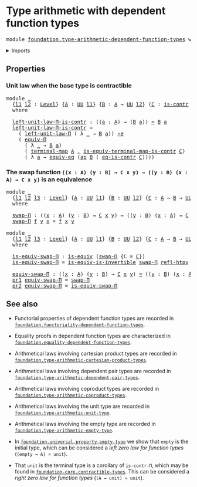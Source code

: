 # Type arithmetic with dependent function types

<pre class="Agda"><a id="58" class="Keyword">module</a> <a id="65" href="foundation.type-arithmetic-dependent-function-types.html" class="Module">foundation.type-arithmetic-dependent-function-types</a> <a id="117" class="Keyword">where</a>
</pre>
<details><summary>Imports</summary>

<pre class="Agda"><a id="173" class="Keyword">open</a> <a id="178" class="Keyword">import</a> <a id="185" href="foundation.action-on-identifications-functions.html" class="Module">foundation.action-on-identifications-functions</a>
<a id="232" class="Keyword">open</a> <a id="237" class="Keyword">import</a> <a id="244" href="foundation.dependent-pair-types.html" class="Module">foundation.dependent-pair-types</a>
<a id="276" class="Keyword">open</a> <a id="281" class="Keyword">import</a> <a id="288" href="foundation.functoriality-dependent-function-types.html" class="Module">foundation.functoriality-dependent-function-types</a>
<a id="338" class="Keyword">open</a> <a id="343" class="Keyword">import</a> <a id="350" href="foundation.type-arithmetic-unit-type.html" class="Module">foundation.type-arithmetic-unit-type</a>
<a id="387" class="Keyword">open</a> <a id="392" class="Keyword">import</a> <a id="399" href="foundation.unit-type.html" class="Module">foundation.unit-type</a>
<a id="420" class="Keyword">open</a> <a id="425" class="Keyword">import</a> <a id="432" href="foundation.universe-levels.html" class="Module">foundation.universe-levels</a>

<a id="460" class="Keyword">open</a> <a id="465" class="Keyword">import</a> <a id="472" href="foundation-core.contractible-types.html" class="Module">foundation-core.contractible-types</a>
<a id="507" class="Keyword">open</a> <a id="512" class="Keyword">import</a> <a id="519" href="foundation-core.equivalences.html" class="Module">foundation-core.equivalences</a>
<a id="548" class="Keyword">open</a> <a id="553" class="Keyword">import</a> <a id="560" href="foundation-core.homotopies.html" class="Module">foundation-core.homotopies</a>
<a id="587" class="Keyword">open</a> <a id="592" class="Keyword">import</a> <a id="599" href="foundation-core.univalence.html" class="Module">foundation-core.univalence</a>
</pre>
</details>

## Properties

### Unit law when the base type is contractible

<pre class="Agda"><a id="715" class="Keyword">module</a> <a id="722" href="foundation.type-arithmetic-dependent-function-types.html#722" class="Module">_</a>
  <a id="726" class="Symbol">{</a><a id="727" href="foundation.type-arithmetic-dependent-function-types.html#727" class="Bound">l1</a> <a id="730" href="foundation.type-arithmetic-dependent-function-types.html#730" class="Bound">l2</a> <a id="733" class="Symbol">:</a> <a id="735" href="Agda.Primitive.html#742" class="Postulate">Level</a><a id="740" class="Symbol">}</a> <a id="742" class="Symbol">{</a><a id="743" href="foundation.type-arithmetic-dependent-function-types.html#743" class="Bound">A</a> <a id="745" class="Symbol">:</a> <a id="747" href="Agda.Primitive.html#388" class="Primitive">UU</a> <a id="750" href="foundation.type-arithmetic-dependent-function-types.html#727" class="Bound">l1</a><a id="752" class="Symbol">}</a> <a id="754" class="Symbol">{</a><a id="755" href="foundation.type-arithmetic-dependent-function-types.html#755" class="Bound">B</a> <a id="757" class="Symbol">:</a> <a id="759" href="foundation.type-arithmetic-dependent-function-types.html#743" class="Bound">A</a> <a id="761" class="Symbol">→</a> <a id="763" href="Agda.Primitive.html#388" class="Primitive">UU</a> <a id="766" href="foundation.type-arithmetic-dependent-function-types.html#730" class="Bound">l2</a><a id="768" class="Symbol">}</a> <a id="770" class="Symbol">(</a><a id="771" href="foundation.type-arithmetic-dependent-function-types.html#771" class="Bound">C</a> <a id="773" class="Symbol">:</a> <a id="775" href="foundation-core.contractible-types.html#855" class="Function">is-contr</a> <a id="784" href="foundation.type-arithmetic-dependent-function-types.html#743" class="Bound">A</a><a id="785" class="Symbol">)</a> <a id="787" class="Symbol">(</a><a id="788" href="foundation.type-arithmetic-dependent-function-types.html#788" class="Bound">a</a> <a id="790" class="Symbol">:</a> <a id="792" href="foundation.type-arithmetic-dependent-function-types.html#743" class="Bound">A</a><a id="793" class="Symbol">)</a>
  <a id="797" class="Keyword">where</a>

  <a id="806" href="foundation.type-arithmetic-dependent-function-types.html#806" class="Function">left-unit-law-Π-is-contr</a> <a id="831" class="Symbol">:</a> <a id="833" class="Symbol">((</a><a id="835" href="foundation.type-arithmetic-dependent-function-types.html#835" class="Bound">a</a> <a id="837" class="Symbol">:</a> <a id="839" href="foundation.type-arithmetic-dependent-function-types.html#743" class="Bound">A</a><a id="840" class="Symbol">)</a> <a id="842" class="Symbol">→</a> <a id="844" class="Symbol">(</a><a id="845" href="foundation.type-arithmetic-dependent-function-types.html#755" class="Bound">B</a> <a id="847" href="foundation.type-arithmetic-dependent-function-types.html#835" class="Bound">a</a><a id="848" class="Symbol">))</a> <a id="851" href="foundation-core.equivalences.html#2669" class="Function Operator">≃</a> <a id="853" href="foundation.type-arithmetic-dependent-function-types.html#755" class="Bound">B</a> <a id="855" href="foundation.type-arithmetic-dependent-function-types.html#788" class="Bound">a</a>
  <a id="859" href="foundation.type-arithmetic-dependent-function-types.html#806" class="Function">left-unit-law-Π-is-contr</a> <a id="884" class="Symbol">=</a>
    <a id="890" class="Symbol">(</a> <a id="892" href="foundation.type-arithmetic-unit-type.html#5357" class="Function">left-unit-law-Π</a> <a id="908" class="Symbol">(</a> <a id="910" class="Symbol">λ</a> <a id="912" href="foundation.type-arithmetic-dependent-function-types.html#912" class="Bound">_</a> <a id="914" class="Symbol">→</a> <a id="916" href="foundation.type-arithmetic-dependent-function-types.html#755" class="Bound">B</a> <a id="918" href="foundation.type-arithmetic-dependent-function-types.html#788" class="Bound">a</a><a id="919" class="Symbol">))</a> <a id="922" href="foundation-core.equivalences.html#12664" class="Function Operator">∘e</a>
    <a id="929" class="Symbol">(</a> <a id="931" href="foundation.functoriality-dependent-function-types.html#3011" class="Function">equiv-Π</a>
      <a id="945" class="Symbol">(</a> <a id="947" class="Symbol">λ</a> <a id="949" href="foundation.type-arithmetic-dependent-function-types.html#949" class="Bound">_</a> <a id="951" class="Symbol">→</a> <a id="953" href="foundation.type-arithmetic-dependent-function-types.html#755" class="Bound">B</a> <a id="955" href="foundation.type-arithmetic-dependent-function-types.html#788" class="Bound">a</a><a id="956" class="Symbol">)</a>
      <a id="964" class="Symbol">(</a> <a id="966" href="foundation.unit-type.html#1085" class="Function">terminal-map</a> <a id="979" href="foundation.type-arithmetic-dependent-function-types.html#743" class="Bound">A</a> <a id="981" href="foundation.dependent-pair-types.html#689" class="InductiveConstructor Operator">,</a> <a id="983" href="foundation.unit-type.html#2010" class="Function">is-equiv-terminal-map-is-contr</a> <a id="1014" href="foundation.type-arithmetic-dependent-function-types.html#771" class="Bound">C</a><a id="1015" class="Symbol">)</a>
      <a id="1023" class="Symbol">(</a> <a id="1025" class="Symbol">λ</a> <a id="1027" href="foundation.type-arithmetic-dependent-function-types.html#1027" class="Bound">a</a> <a id="1029" class="Symbol">→</a> <a id="1031" href="foundation-core.univalence.html#855" class="Function">equiv-eq</a> <a id="1040" class="Symbol">(</a><a id="1041" href="foundation.action-on-identifications-functions.html#730" class="Function">ap</a> <a id="1044" href="foundation.type-arithmetic-dependent-function-types.html#755" class="Bound">B</a> <a id="1046" class="Symbol">(</a> <a id="1048" href="foundation-core.contractible-types.html#1158" class="Function">eq-is-contr</a> <a id="1060" href="foundation.type-arithmetic-dependent-function-types.html#771" class="Bound">C</a><a id="1061" class="Symbol">))))</a>
</pre>
### The swap function `((x : A) (y : B) → C x y) → ((y : B) (x : A) → C x y)` is an equivalence

<pre class="Agda"><a id="1176" class="Keyword">module</a> <a id="1183" href="foundation.type-arithmetic-dependent-function-types.html#1183" class="Module">_</a>
  <a id="1187" class="Symbol">{</a><a id="1188" href="foundation.type-arithmetic-dependent-function-types.html#1188" class="Bound">l1</a> <a id="1191" href="foundation.type-arithmetic-dependent-function-types.html#1191" class="Bound">l2</a> <a id="1194" href="foundation.type-arithmetic-dependent-function-types.html#1194" class="Bound">l3</a> <a id="1197" class="Symbol">:</a> <a id="1199" href="Agda.Primitive.html#742" class="Postulate">Level</a><a id="1204" class="Symbol">}</a> <a id="1206" class="Symbol">{</a><a id="1207" href="foundation.type-arithmetic-dependent-function-types.html#1207" class="Bound">A</a> <a id="1209" class="Symbol">:</a> <a id="1211" href="Agda.Primitive.html#388" class="Primitive">UU</a> <a id="1214" href="foundation.type-arithmetic-dependent-function-types.html#1188" class="Bound">l1</a><a id="1216" class="Symbol">}</a> <a id="1218" class="Symbol">{</a><a id="1219" href="foundation.type-arithmetic-dependent-function-types.html#1219" class="Bound">B</a> <a id="1221" class="Symbol">:</a> <a id="1223" href="Agda.Primitive.html#388" class="Primitive">UU</a> <a id="1226" href="foundation.type-arithmetic-dependent-function-types.html#1191" class="Bound">l2</a><a id="1228" class="Symbol">}</a> <a id="1230" class="Symbol">{</a><a id="1231" href="foundation.type-arithmetic-dependent-function-types.html#1231" class="Bound">C</a> <a id="1233" class="Symbol">:</a> <a id="1235" href="foundation.type-arithmetic-dependent-function-types.html#1207" class="Bound">A</a> <a id="1237" class="Symbol">→</a> <a id="1239" href="foundation.type-arithmetic-dependent-function-types.html#1219" class="Bound">B</a> <a id="1241" class="Symbol">→</a> <a id="1243" href="Agda.Primitive.html#388" class="Primitive">UU</a> <a id="1246" href="foundation.type-arithmetic-dependent-function-types.html#1194" class="Bound">l3</a><a id="1248" class="Symbol">}</a>
  <a id="1252" class="Keyword">where</a>

  <a id="1261" href="foundation.type-arithmetic-dependent-function-types.html#1261" class="Function">swap-Π</a> <a id="1268" class="Symbol">:</a> <a id="1270" class="Symbol">((</a><a id="1272" href="foundation.type-arithmetic-dependent-function-types.html#1272" class="Bound">x</a> <a id="1274" class="Symbol">:</a> <a id="1276" href="foundation.type-arithmetic-dependent-function-types.html#1207" class="Bound">A</a><a id="1277" class="Symbol">)</a> <a id="1279" class="Symbol">(</a><a id="1280" href="foundation.type-arithmetic-dependent-function-types.html#1280" class="Bound">y</a> <a id="1282" class="Symbol">:</a> <a id="1284" href="foundation.type-arithmetic-dependent-function-types.html#1219" class="Bound">B</a><a id="1285" class="Symbol">)</a> <a id="1287" class="Symbol">→</a> <a id="1289" href="foundation.type-arithmetic-dependent-function-types.html#1231" class="Bound">C</a> <a id="1291" href="foundation.type-arithmetic-dependent-function-types.html#1272" class="Bound">x</a> <a id="1293" href="foundation.type-arithmetic-dependent-function-types.html#1280" class="Bound">y</a><a id="1294" class="Symbol">)</a> <a id="1296" class="Symbol">→</a> <a id="1298" class="Symbol">((</a><a id="1300" href="foundation.type-arithmetic-dependent-function-types.html#1300" class="Bound">y</a> <a id="1302" class="Symbol">:</a> <a id="1304" href="foundation.type-arithmetic-dependent-function-types.html#1219" class="Bound">B</a><a id="1305" class="Symbol">)</a> <a id="1307" class="Symbol">(</a><a id="1308" href="foundation.type-arithmetic-dependent-function-types.html#1308" class="Bound">x</a> <a id="1310" class="Symbol">:</a> <a id="1312" href="foundation.type-arithmetic-dependent-function-types.html#1207" class="Bound">A</a><a id="1313" class="Symbol">)</a> <a id="1315" class="Symbol">→</a> <a id="1317" href="foundation.type-arithmetic-dependent-function-types.html#1231" class="Bound">C</a> <a id="1319" href="foundation.type-arithmetic-dependent-function-types.html#1308" class="Bound">x</a> <a id="1321" href="foundation.type-arithmetic-dependent-function-types.html#1300" class="Bound">y</a><a id="1322" class="Symbol">)</a>
  <a id="1326" href="foundation.type-arithmetic-dependent-function-types.html#1261" class="Function">swap-Π</a> <a id="1333" href="foundation.type-arithmetic-dependent-function-types.html#1333" class="Bound">f</a> <a id="1335" href="foundation.type-arithmetic-dependent-function-types.html#1335" class="Bound">y</a> <a id="1337" href="foundation.type-arithmetic-dependent-function-types.html#1337" class="Bound">x</a> <a id="1339" class="Symbol">=</a> <a id="1341" href="foundation.type-arithmetic-dependent-function-types.html#1333" class="Bound">f</a> <a id="1343" href="foundation.type-arithmetic-dependent-function-types.html#1337" class="Bound">x</a> <a id="1345" href="foundation.type-arithmetic-dependent-function-types.html#1335" class="Bound">y</a>

<a id="1348" class="Keyword">module</a> <a id="1355" href="foundation.type-arithmetic-dependent-function-types.html#1355" class="Module">_</a>
  <a id="1359" class="Symbol">{</a><a id="1360" href="foundation.type-arithmetic-dependent-function-types.html#1360" class="Bound">l1</a> <a id="1363" href="foundation.type-arithmetic-dependent-function-types.html#1363" class="Bound">l2</a> <a id="1366" href="foundation.type-arithmetic-dependent-function-types.html#1366" class="Bound">l3</a> <a id="1369" class="Symbol">:</a> <a id="1371" href="Agda.Primitive.html#742" class="Postulate">Level</a><a id="1376" class="Symbol">}</a> <a id="1378" class="Symbol">{</a><a id="1379" href="foundation.type-arithmetic-dependent-function-types.html#1379" class="Bound">A</a> <a id="1381" class="Symbol">:</a> <a id="1383" href="Agda.Primitive.html#388" class="Primitive">UU</a> <a id="1386" href="foundation.type-arithmetic-dependent-function-types.html#1360" class="Bound">l1</a><a id="1388" class="Symbol">}</a> <a id="1390" class="Symbol">{</a><a id="1391" href="foundation.type-arithmetic-dependent-function-types.html#1391" class="Bound">B</a> <a id="1393" class="Symbol">:</a> <a id="1395" href="Agda.Primitive.html#388" class="Primitive">UU</a> <a id="1398" href="foundation.type-arithmetic-dependent-function-types.html#1363" class="Bound">l2</a><a id="1400" class="Symbol">}</a> <a id="1402" class="Symbol">{</a><a id="1403" href="foundation.type-arithmetic-dependent-function-types.html#1403" class="Bound">C</a> <a id="1405" class="Symbol">:</a> <a id="1407" href="foundation.type-arithmetic-dependent-function-types.html#1379" class="Bound">A</a> <a id="1409" class="Symbol">→</a> <a id="1411" href="foundation.type-arithmetic-dependent-function-types.html#1391" class="Bound">B</a> <a id="1413" class="Symbol">→</a> <a id="1415" href="Agda.Primitive.html#388" class="Primitive">UU</a> <a id="1418" href="foundation.type-arithmetic-dependent-function-types.html#1366" class="Bound">l3</a><a id="1420" class="Symbol">}</a>
  <a id="1424" class="Keyword">where</a>

  <a id="1433" href="foundation.type-arithmetic-dependent-function-types.html#1433" class="Function">is-equiv-swap-Π</a> <a id="1449" class="Symbol">:</a> <a id="1451" href="foundation-core.equivalences.html#1647" class="Function">is-equiv</a> <a id="1460" class="Symbol">(</a><a id="1461" href="foundation.type-arithmetic-dependent-function-types.html#1261" class="Function">swap-Π</a> <a id="1468" class="Symbol">{</a><a id="1469" class="Argument">C</a> <a id="1471" class="Symbol">=</a> <a id="1473" href="foundation.type-arithmetic-dependent-function-types.html#1403" class="Bound">C</a><a id="1474" class="Symbol">})</a>
  <a id="1479" href="foundation.type-arithmetic-dependent-function-types.html#1433" class="Function">is-equiv-swap-Π</a> <a id="1495" class="Symbol">=</a> <a id="1497" href="foundation-core.equivalences.html#5122" class="Function">is-equiv-is-invertible</a> <a id="1520" href="foundation.type-arithmetic-dependent-function-types.html#1261" class="Function">swap-Π</a> <a id="1527" href="foundation-core.homotopies.html#2906" class="Function">refl-htpy</a> <a id="1537" href="foundation-core.homotopies.html#2906" class="Function">refl-htpy</a>

  <a id="1550" href="foundation.type-arithmetic-dependent-function-types.html#1550" class="Function">equiv-swap-Π</a> <a id="1563" class="Symbol">:</a> <a id="1565" class="Symbol">((</a><a id="1567" href="foundation.type-arithmetic-dependent-function-types.html#1567" class="Bound">x</a> <a id="1569" class="Symbol">:</a> <a id="1571" href="foundation.type-arithmetic-dependent-function-types.html#1379" class="Bound">A</a><a id="1572" class="Symbol">)</a> <a id="1574" class="Symbol">(</a><a id="1575" href="foundation.type-arithmetic-dependent-function-types.html#1575" class="Bound">y</a> <a id="1577" class="Symbol">:</a> <a id="1579" href="foundation.type-arithmetic-dependent-function-types.html#1391" class="Bound">B</a><a id="1580" class="Symbol">)</a> <a id="1582" class="Symbol">→</a> <a id="1584" href="foundation.type-arithmetic-dependent-function-types.html#1403" class="Bound">C</a> <a id="1586" href="foundation.type-arithmetic-dependent-function-types.html#1567" class="Bound">x</a> <a id="1588" href="foundation.type-arithmetic-dependent-function-types.html#1575" class="Bound">y</a><a id="1589" class="Symbol">)</a> <a id="1591" href="foundation-core.equivalences.html#2669" class="Function Operator">≃</a> <a id="1593" class="Symbol">((</a><a id="1595" href="foundation.type-arithmetic-dependent-function-types.html#1595" class="Bound">y</a> <a id="1597" class="Symbol">:</a> <a id="1599" href="foundation.type-arithmetic-dependent-function-types.html#1391" class="Bound">B</a><a id="1600" class="Symbol">)</a> <a id="1602" class="Symbol">(</a><a id="1603" href="foundation.type-arithmetic-dependent-function-types.html#1603" class="Bound">x</a> <a id="1605" class="Symbol">:</a> <a id="1607" href="foundation.type-arithmetic-dependent-function-types.html#1379" class="Bound">A</a><a id="1608" class="Symbol">)</a> <a id="1610" class="Symbol">→</a> <a id="1612" href="foundation.type-arithmetic-dependent-function-types.html#1403" class="Bound">C</a> <a id="1614" href="foundation.type-arithmetic-dependent-function-types.html#1603" class="Bound">x</a> <a id="1616" href="foundation.type-arithmetic-dependent-function-types.html#1595" class="Bound">y</a><a id="1617" class="Symbol">)</a>
  <a id="1621" href="foundation.dependent-pair-types.html#603" class="Field">pr1</a> <a id="1625" href="foundation.type-arithmetic-dependent-function-types.html#1550" class="Function">equiv-swap-Π</a> <a id="1638" class="Symbol">=</a> <a id="1640" href="foundation.type-arithmetic-dependent-function-types.html#1261" class="Function">swap-Π</a>
  <a id="1649" href="foundation.dependent-pair-types.html#615" class="Field">pr2</a> <a id="1653" href="foundation.type-arithmetic-dependent-function-types.html#1550" class="Function">equiv-swap-Π</a> <a id="1666" class="Symbol">=</a> <a id="1668" href="foundation.type-arithmetic-dependent-function-types.html#1433" class="Function">is-equiv-swap-Π</a>
</pre>
## See also

- Functorial properties of dependent function types are recorded in
  [`foundation.functoriality-dependent-function-types`](foundation.functoriality-dependent-function-types.md).
- Equality proofs in dependent function types are characterized in
  [`foundation.equality-dependent-function-types`](foundation.equality-dependent-function-types.md).

- Arithmetical laws involving cartesian product types are recorded in
  [`foundation.type-arithmetic-cartesian-product-types`](foundation.type-arithmetic-cartesian-product-types.md).
- Arithmetical laws involving dependent pair types are recorded in
  [`foundation.type-arithmetic-dependent-pair-types`](foundation.type-arithmetic-dependent-pair-types.md).
- Arithmetical laws involving coproduct types are recorded in
  [`foundation.type-arithmetic-coproduct-types`](foundation.type-arithmetic-coproduct-types.md).
- Arithmetical laws involving the unit type are recorded in
  [`foundation.type-arithmetic-unit-type`](foundation.type-arithmetic-unit-type.md).
- Arithmetical laws involving the empty type are recorded in
  [`foundation.type-arithmetic-empty-type`](foundation.type-arithmetic-empty-type.md).

- In
  [`foundation.universal-property-empty-type`](foundation.universal-property-empty-type.md)
  we show that `empty` is the initial type, which can be considered a _left zero
  law for function types_ (`(empty → A) ≃ unit`).
- That `unit` is the terminal type is a corollary of `is-contr-Π`, which may be
  found in
  [`foundation-core.contractible-types`](foundation-core.contractible-types.md).
  This can be considered a _right zero law for function types_
  (`(A → unit) ≃ unit`).
